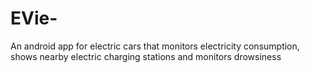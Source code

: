 # EVie-
An android app for electric cars that monitors electricity consumption, shows nearby electric charging stations and monitors drowsiness
